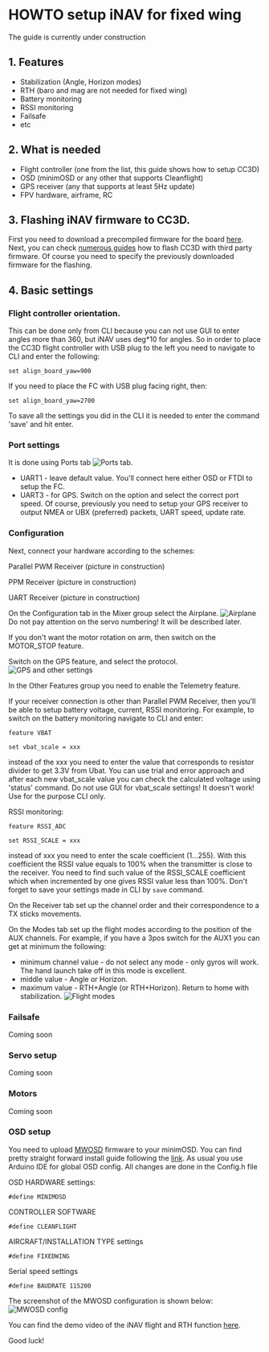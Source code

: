 # HOWTO setup iNAV for fixed wing
The guide is currently under construction

## 1. Features
- Stabilization (Angle, Horizon modes)
- RTH (baro and mag are not needed for fixed wing)
- Battery monitoring
- RSSI monitoring
- Failsafe
- etc

## 2. What is needed
- Flight controller (one from the list, this guide shows how to setup CC3D)
- OSD (minimOSD or any other that supports Cleanflight)
- GPS receiver (any that supports at least 5Hz update)
- FPV hardware, airframe, RC

## 3. Flashing iNAV firmware to CC3D.
First you need to download a precompiled firmware for the board [here](https://github.com/iNavFlight/inav/releases). Next, you can check [numerous guides](https://www.youtube.com/watch?v=nb0ZSVMW4cQ) how to flash CC3D with third party firmware. Of course you need to specify the previously downloaded firmware for the flashing.

## 4. Basic settings
### Flight controller orientation.
This can be done only from CLI because you can not use GUI to enter angles more than 360, but iNAV uses deg*10 for angles. So in order to place the CC3D flight controller with USB plug to the left you need to navigate to CLI and enter the following:

`set align_board_yaw=900`

If you need to place the FC with USB plug facing right, then:

`set align_board_yaw=2700`

To save all the settings you did in the CLI it is needed to enter the command 'save' and hit enter.

### Port settings
It is done using Ports tab ![Ports tab](http://s8.hostingkartinok.com/uploads/images/2016/02/6f1a56073c11418b2020b59e9d036c55.png).

- UART1 - leave default value. You'll connect here either OSD or FTDI to setup the FC.
- UART3 - for GPS. Switch on the option and select the correct port speed. Of course, previously you need to setup your GPS receiver to output NMEA or UBX (preferred) packets, UART speed, update rate.

### Configuration
Next, connect your hardware according to the schemes:

Parallel PWM Receiver (picture in construction)

PPM Receiver (picture in construction)

UART Receiver (picture in construction)

On the Configuration tab in the Mixer group select the Airplane.
![Airplane](http://s8.hostingkartinok.com/uploads/images/2016/02/1bf925af382a8746ae8395a0efe22342.png)
Do not pay attention on the servo numbering! It will be described later.

If you don't want the motor rotation on arm, then switch on the MOTOR_STOP feature.

Switch on the GPS feature, and select the protocol.
![GPS and other settings](http://s8.hostingkartinok.com/uploads/images/2016/02/4f30a0ab600a47fb19522436a98ce677.png)

In the Other Features group you need to enable the Telemetry feature.

If your receiver connection is other than Parallel PWM Receiver, then you'll be able to setup battery voltage, current, RSSI monitoring. For example, to switch on the battery monitoring navigate to CLI and enter:

`feature VBAT`

`set vbat_scale = xxx`

instead of the xxx you need to enter the value that corresponds to resistor divider to get 3.3V from Ubat. You can use trial and error approach and after each new vbat_scale value you can check the calculated voltage using 'status' command.
Do not use GUI for vbat_scale settings! It doesn't work! Use for the purpose CLI only.

RSSI monitoring:

`feature RSSI_ADC`

`set RSSI_SCALE = xxx`

instead of xxx you need to enter the scale coefficient (1...255). With this coefficient the RSSI value equals to 100% when the transmitter is close to the receiver. You need to find such value of the RSSI_SCALE coefficient which when incremented by one gives RSSI value less than 100%. Don't forget to save your settings made in CLI by `save` command.

On the Receiver tab set up the channel order and their correspondence to a TX sticks movements.

On the Modes tab set up the flight modes according to the position of the AUX channels. For example, if you have a 3pos switch for the AUX1 you can get at minimum the following:

- minimum channel value - do not select any mode - only gyros will work. The hand launch take off in this mode is excellent.
- middle value - Angle or Horizon.
- maximum value - RTH+Angle (or RTH+Horizon). Return to home with stabilization.
![Flight modes](http://s8.hostingkartinok.com/uploads/images/2016/02/6d23377ca96046a5f62542105b4ce878.png)

### Failsafe

Coming soon

### Servo setup

Coming soon

### Motors

Coming soon

### OSD setup
You need to upload [MWOSD](http://www.mwosd.com/) firmware to your minimOSD. You can find pretty straight forward install guide following the [link](https://github.com/ShikOfTheRa/scarab-osd/blob/master/OTHER/DOCUMENTATION/FirmwareFlashing.md). As usual you use Arduino IDE for global OSD config. All changes are done in the Config.h file

OSD HARDWARE settings:

`#define MINIMOSD`

CONTROLLER SOFTWARE

`#define CLEANFLIGHT`

AIRCRAFT/INSTALLATION TYPE settings

`#define FIXEDWING`

Serial speed settings

`#define BAUDRATE 115200`

The screenshot of the MWOSD configuration is shown below:
![MWOSD config](http://s8.hostingkartinok.com/uploads/images/2016/02/8f9fa1c9a03629d846171cd89526f626.png)

You can find the demo video of the iNAV flight and RTH function [here](https://www.youtube.com/watch?v=GYd7mxGxNL8).

Good luck!